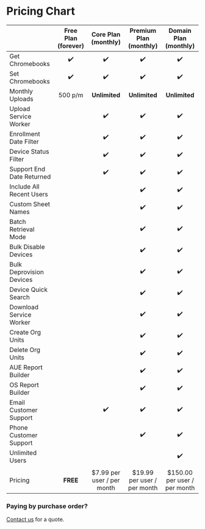 # Pricing Chart <Badge text="it's worth it"/>


|                           | Free Plan (forever) |     Core Plan (monthly)    |    Premium Plan (monthly)   |    Domain Plan (monthly)    |
|---------------------------|:-------------------:|:--------------------------:|:---------------------------:|:---------------------------:|
| Get Chromebooks           |  :heavy_check_mark: |     :heavy_check_mark:     |      :heavy_check_mark:     |      :heavy_check_mark:     |
| Set Chromebooks           |  :heavy_check_mark: |     :heavy_check_mark:     |      :heavy_check_mark:     |      :heavy_check_mark:     |
| Monthly Uploads           |      500 p/m        |        **Unlimited**       |        **Unlimited**        |        **Unlimited**        |
| Upload Service Worker     |                     |     :heavy_check_mark:     |      :heavy_check_mark:     |      :heavy_check_mark:     |
| Enrollment Date Filter    |                     |     :heavy_check_mark:     |      :heavy_check_mark:     |      :heavy_check_mark:     |
| Device Status Filter      |                     |     :heavy_check_mark:     |      :heavy_check_mark:     |      :heavy_check_mark:     |
| Support End Date Returned |                     |     :heavy_check_mark:     |      :heavy_check_mark:     |      :heavy_check_mark:     |
| Include All Recent Users  |                     |                            |      :heavy_check_mark:     |      :heavy_check_mark:     |
| Custom Sheet Names        |                     |                            |      :heavy_check_mark:     |      :heavy_check_mark:     |
| Batch Retrieval Mode      |                     |                            |      :heavy_check_mark:     |      :heavy_check_mark:     |
| Bulk Disable Devices      |                     |                            |      :heavy_check_mark:     |      :heavy_check_mark:     |
| Bulk Deprovision Devices  |                     |                            |      :heavy_check_mark:     |      :heavy_check_mark:     |
| Device Quick Search       |                     |                            |      :heavy_check_mark:     |      :heavy_check_mark:     |
| Download Service Worker   |                     |                            |      :heavy_check_mark:     |      :heavy_check_mark:     |
| Create Org Units          |                     |                            |      :heavy_check_mark:     |      :heavy_check_mark:     |
| Delete Org Units          |                     |                            |      :heavy_check_mark:     |      :heavy_check_mark:     |
| AUE Report Builder        |                     |                            |      :heavy_check_mark:     |      :heavy_check_mark:     |
| OS Report Builder         |                     |                            |      :heavy_check_mark:     |      :heavy_check_mark:     |
| Email Customer Support    |                     |     :heavy_check_mark:     |      :heavy_check_mark:     |      :heavy_check_mark:     |
| Phone Customer Support    |                     |                            |      :heavy_check_mark:     |      :heavy_check_mark:     |
| Unlimited Users           |                     |                            |                             |      :heavy_check_mark:     |
|                           |                     |                            |                             |                             |
| Pricing                   |       **FREE**      | $7.99 per user / per month | $19.99 per user / per month | $150.00 per user / per month|


### Paying by purchase order? 

[Contact us](mailto:justin@adminremix.com) for a quote.

